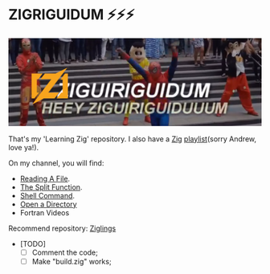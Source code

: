 # ZIGRIGUIDUM ⚡️⚡️⚡️

![](https://github.com/luizpbraga/fortran4duck/blob/main/zigriguidum/zigriguidum.png)

That's my 'Learning Zig' repository. I also have a [Zig](https://ziglang.org/) [playlist](https://www.youtube.com/playlist?list=PLMeH-L7tg--DutJTYrSBayTdPOY279bhN)(sorry Andrew, love ya!). 

On my channel, you will find:
  * [Reading A File](https://www.youtube.com/watch?v=7vThgi3I-PA&list=PLMeH-L7tg--DutJTYrSBayTdPOY279bhN&ab_channel=Fortran4duck).
  * [The Split Function](https://www.youtube.com/watch?v=9xMsJYThtv8&list=PLMeH-L7tg--DutJTYrSBayTdPOY279bhN&index=2&ab_channel=Fortran4duck).
  * [Shell Command](https://www.youtube.com/watch?v=maFUpUtpTYs&list=PLMeH-L7tg--DutJTYrSBayTdPOY279bhN&index=3&ab_channel=Fortran4duck).
  * [Open a Directory](https://www.youtube.com/watch?v=5Ada9RZdqKE&t=95s)
  * Fortran Videos

Recommend repository: [Ziglings](https://github.com/ratfactor/ziglings)

 - [TODO] 
    * [ ] Comment the code;
    * [ ] Make "build.zig" works;

